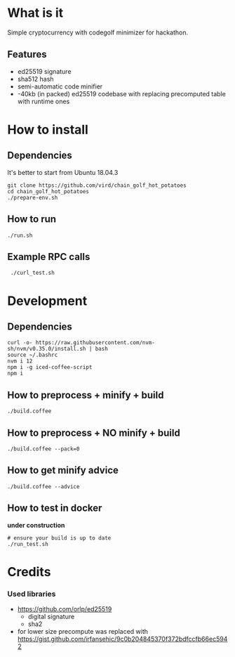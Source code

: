 # What is it

Simple cryptocurrency with codegolf minimizer for hackathon.

## Features

  * ed25519 signature
  * sha512 hash
  * semi-automatic code minifier
  * -40kb (in packed) ed25519 codebase with replacing precomputed table with runtime ones

# How to install
## Dependencies
It's better to start from Ubuntu 18.04.3

    git clone https://github.com/vird/chain_golf_hot_potatoes
    cd chain_golf_hot_potatoes
    ./prepare-env.sh

## How to run

    ./run.sh

## Example RPC calls

     ./curl_test.sh

# Development
## Dependencies

    curl -o- https://raw.githubusercontent.com/nvm-sh/nvm/v0.35.0/install.sh | bash
    source ~/.bashrc
    nvm i 12
    npm i -g iced-coffee-script
    npm i

## How to preprocess + minify + build

    ./build.coffee

## How to preprocess + NO minify + build

    ./build.coffee --pack=0

## How to get minify advice

    ./build.coffee --advice

## How to test in docker
**under construction**

    # ensure your build is up to date
    ./run_test.sh

# Credits
### Used libraries

  * https://github.com/orlp/ed25519
    * digital signature
    * sha2
  * for lower size precompute was replaced with https://gist.github.com/irfansehic/9c0b204845370f372bdfccfb66ec5942
